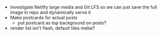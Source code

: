- Investigate Netlify large media and Git LFS so we can just save the full image in repo and dynamically serve it
- Make postcards for actual posts
  - put postcard as top background on posts?
- render list isn't flash, default tiles mebe?